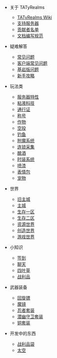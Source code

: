 * 关于 TATyRealms
    * [TATyRealms Wiki](README.md)
    * [支持服务器](donate.md)
	* [贡献者名单](contribute.md)
	* [文档编写规范](norm.md)

* 疑难解答
    * [常见问题](/Help/help.md)
    * [客户端常见问题](/Help/client.md)
    * [基岩版问题](/Help/BEHELP.md)
    * [新手攻略](/Help/strategy.md)
		
* 玩法类
	* [服务器特性](Play/peculiarity/README)
	* [粘液科技](/Play/Slimefun/Slimefun)
	* [通行证](/Play/battlepass/README)
	* [称号](/Play/NameTag/README)
	* [作物](/Play/Corps/README)
	* [空投](/Play/CrazyEnvoys/README)
	* [钓鱼](/Play/fishing/README)
	* [附魔系统](/Play/enchants/README.md)
	* [连锁采集](/Play/veinminer/veinminer)
	* [酿酒](/Play/Brewery/HowPlay)
	* [时装系统](/Play/CosPlay/README)
	* [喷漆](/Play/Sprays/README)
	* [表情包](/Play/emoji/README)
	* [宠物](/Play/mcpets/README)
	
* 世界
	* [旧主城](/World/old_spawn)
	* [主城](/World/spawn)
	* [生存一区](/World/otd_doungeon)
	* [生存二区](/World/world)
	* [资源世界](/World/world_terra)
	* [创造世界](/World/world_creative)
	* [游戏世界](/World/Arcade)

* 小知识
	* [签到](/tips/signin/README)
	* [聊天](/tisp/chat/README)
	* [四叶草](/tips/four_leaf_clover/README.md)
	* [战利品](tips/loot_bag/README.md)

* 武器装备
	* [回旋镖](/equi/boomerang/README)
	* [魔镜](equi/mirror/README)
	* [忍者套装](/equi/ninja/README)
	* [潜幽守卫套装](/equi/warden/README.md)
	* [铜套装](/equi/copper/README.md)

* 开发中的东西
	* [战利品袋](/tips/loot_bag/README.md)
	* [太空](/Play/space/README.md)

